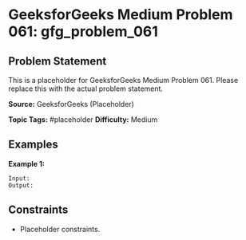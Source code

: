 # GeeksforGeeks Medium Problem 061: gfg_problem_061

## Problem Statement

This is a placeholder for GeeksforGeeks Medium Problem 061.
Please replace this with the actual problem statement.

**Source:** GeeksforGeeks (Placeholder)

**Topic Tags:** #placeholder
**Difficulty:** Medium

## Examples

**Example 1:**

```
Input:
Output:
```

## Constraints

- Placeholder constraints.
